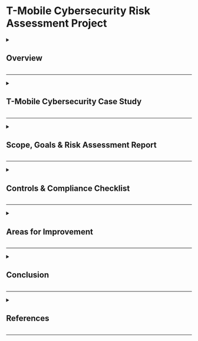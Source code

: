 #  T-Mobile Cybersecurity Risk Assessment Project  

<details>
  <summary><h2>Overview</h2></summary>
  <p>This project presents a comprehensive <b>cybersecurity risk assessment</b>. <b>This project uses T-Mobile as a case study for university research purposes only.</b> The goal is to analyze cybersecurity frameworks, compliance requirements, and risk management best practices as an academic exercise. The findings and recommendations in this project are based on publicly available information and do not represent actual T-Mobile security policies or confidential data. The assessment covers:</p>
  <ul>
    <li> <b>Scope, Goals & Risk Assessment Report</b></li>
    <li> <b>Controls & Compliance Checklist</b></li>
    <li> <b>Risk Register</b></li>
    <li> <b>Areas for Improvement & Recommendations</b></li>
  </ul>
  <p>The goal is to evaluate <b>potential cybersecurity threats</b>, analyze the <b>effectiveness of existing security measures</b>, and propose mitigation strategies to enhance T-Mobile's resilience against evolving cyber threats.</p>
</details>

---

<details>
  <summary><h2> T-Mobile Cybersecurity Case Study</h2></summary>
  <h3> Overview of T-Mobile</h3>
  <p><b>T-Mobile</b> is a leading telecommunications company providing wireless voice, messaging, and data services across the United States and internationally. As one of the largest mobile network operators, T-Mobile serves over <b>100 million customers</b> and operates an extensive <b>5G network infrastructure</b>, handling vast amounts of sensitive customer and enterprise data.</p>

  <h3> Key Aspects of T-Mobile’s Business Operations:</h3>
  <ul>
    <li><b>Industry:</b> Telecommunications</li>
    <li><b>Services:</b> Mobile network, 5G broadband, IoT solutions, enterprise communications</li>
    <li><b>Customer Base:</b> Consumers, businesses, and government organizations</li>
    <li><b>Data Handled:</b> Customer account information, payment details, call records, location data</li>
    <li><b>Compliance Requirements:</b> PCI DSS, GDPR, FCC, SOC 2, ISO 27001, NIST CSF</li>
  </ul>

  <h3>⚠ Why This Project is Needed</h3>
  <p>As a major telecom provider, T-Mobile faces increasing cybersecurity challenges related to <b>data protection, regulatory compliance, and risk management</b>. With cyber threats evolving rapidly, strong security measures are essential.</p>

  <h3> Key Cybersecurity Challenges Faced by T-Mobile:</h3>
  <ul>
    <li> <b>Data Breaches:</b> T-Mobile has experienced several high-profile breaches compromising millions of customer records.</li>
    <li> <b>Phishing & Credential Theft:</b> Employees and customers are prime targets for social engineering attacks.</li>
    <li> <b>Third-Party Security Risks:</b> Vendors and external partners may introduce supply chain vulnerabilities.</li>
    <li> <b>Regulatory Compliance:</b> Must adhere to strict data privacy laws (GDPR, CCPA, PCI DSS) and telecom regulations (FCC, NIST CSF).</li>
    <li> <b>5G Network Security:</b> Expansion of 5G introduces new attack surfaces for cybercriminals.</li>
  </ul>
  
  <p>This project provides a structured approach to evaluating and mitigating risks in T-Mobile’s cybersecurity framework.</p>
</details>

---

<details>
  <summary><h2>Scope, Goals & Risk Assessment Report</h2></summary>
  <h3>Scope</h3>
  <p>The assessment covers <b>network security, data protection, third-party risks, and regulatory compliance</b>. All assets, internal processes, and compliance measures are reviewed.</p>
  
  <h3>Goals</h3>
  <ul>
    <li>Identify security vulnerabilities and evaluate existing security controls.</li>
    <li>Assess compliance with GDPR, PCI DSS, NIST, and ISO 27001 standards.</li>
    <li>Provide actionable mitigation strategies to reduce cybersecurity threats.</li>
  </ul>

  <h3>Risk Assessment & Monitoring</h3>
  <p>The key risks identified include:</p>
  <ul>
    <li><b>Data Breaches</b> – Sensitive customer data exposure</li>
    <li><b>Unauthorized Access</b> – Exploiting weak authentication mechanisms</li>
    <li><b>Phishing Attacks</b> – Credential theft & unauthorized access</li>
    <li><b>Insider Threats</b> – Malicious or negligent employees</li>
    <li><b>Third-Party Security Risks</b> – Vendor security vulnerabilities</li>
  </ul>
  <p><b>Overall Risk Score: 8/10 (High Risk)</b></p>
</details>

---

<details>
  <summary><h2>Controls & Compliance Checklist</h2></summary>
  <p>This checklist evaluates whether T-Mobile has implemented the necessary <b>security controls and compliance measures</b>.</p>

  <h3> Security Controls</h3>
  <ul>
    <li> Firewall & Intrusion Detection System (IDS)</li>
    <li> Multi-Factor Authentication (MFA) & Encryption</li>
    <li> Security Operations Center (SOC) Monitoring</li>
    <li> Incident Response & Disaster Recovery Plans</li>
    <li> Data Protection & Access Management</li>
  </ul>

  <h3> Compliance Standards</h3>
  <ul>
    <li> <b>GDPR</b> – Data protection impact assessment & breach notifications</li>
    <li> <b>PCI DSS</b> – Secure credit card processing & encryption</li>
    <li> <b>NIST Cybersecurity Framework</b> – Identify, Protect, Detect, Respond, Recover</li>
    <li> <b>ISO 27001</b> – Information Security Management System (ISMS)</li>
  </ul>
</details>

---

<details>
  <summary><h2> Areas for Improvement</h2></summary>
  <ul>
    <li> Improve <b>risk justification</b> for post-mitigation scores.</li>
    <li> Add <b>risk trend indicators</b> (⬆ Increasing, ➖ Stable, ⬇ Decreasing).</li>
    <li> Expand <b>Zero Trust implementation plan</b> to address challenges.</li>
    <li> Enhance <b>incident response documentation</b>.</li>
  </ul>
</details>

---

<details>
  <summary><h2> Conclusion</h2></summary>
  <p>This project highlights the **key cybersecurity risks** and **mitigation strategies** for T-Mobile. While existing security controls provide a strong foundation, improvements in **Zero Trust implementation, risk tracking, and compliance reporting** will further strengthen the security posture.</p>
</details>

---

<details>
  <summary><h2>References</h2></summary>
  <ul>
    <li>📖 T-Mobile Cybersecurity Scope, Goals, & Risk Assessment Report</li>
    <li>📖 T-Mobile Cybersecurity Controls & Compliance Checklist</li>
    <li>📖 NIST Cybersecurity Framework: <a href="https://www.nist.gov/cyberframework">NIST Website</a></li>
    <li>📖 ISO/IEC 27001 Compliance: <a href="https://www.iso.org/isoiec-27001-information-security.html">ISO Website</a></li>
    1. General Data Protection Regulation (GDPR):

Official GDPR Portal: https://gdpr.eu/​
2. Payment Card Industry Data Security Standard (PCI DSS):

PCI Security Standards Council: https://www.pcisecuritystandards.org/​
3. System and Organization Controls (SOC 1, SOC 2):

American Institute of CPAs (AICPA) - SOC Suite of Services: https://www.aicpa.org/interestareas/frc/assuranceadvisoryservices/sorhome.html​
4. Federal Communications Commission (FCC) Compliance:

Federal Communications Commission (FCC): https://www.fcc.gov/​
5. National Institute of Standards and Technology (NIST) Cybersecurity Framework:

NIST Cybersecurity Framework: https://www.nist.gov/cyberframework​
6. ISO/IEC 27001 Compliance:

International Organization for Standardization (ISO) - ISO/IEC 27001 Information Security Management: https://www.iso.org/isoiec-27001-information-security.html
  </ul>
</details>

---
